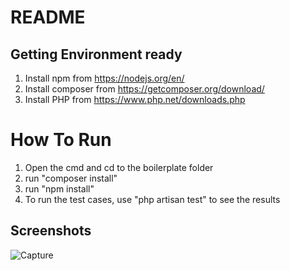 # README

## Getting Environment ready
1) Install npm from https://nodejs.org/en/
2) Install composer from https://getcomposer.org/download/
3) Install PHP from https://www.php.net/downloads.php

# How To Run
1) Open the cmd and cd to the boilerplate folder
2) run "composer install"
3) run "npm install"
4) To run the test cases, use "php artisan test" to see the results

## Screenshots
![Capture](https://user-images.githubusercontent.com/47878379/150649731-57178157-a4e6-4a5f-a168-7d8e80c07c63.JPG)

